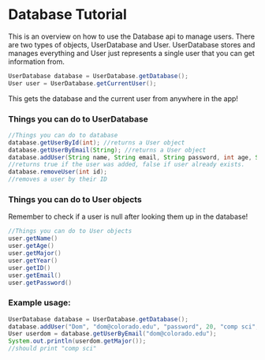 # Database Tutorial
This is an overview on how to use the Database api to manage users. There are two types of objects, UserDatabase and User. UserDatabase stores and manages everything and User just represents a single user that you can get information from.
```java
UserDatabase database = UserDatabase.getDatabase();
User user = UserDatabase.getCurrentUser();
```
This gets the database and the current user from anywhere in the app!
### Things you can do to UserDatabase
```java
//Things you can do to database
database.getUserById(int); //returns a User object
database.getUserByEmail(String); //returns a User object
database.addUser(String name, String email, String password, int age, String major, int year);
//returns true if the user was added, false if user already exists.
database.removeUser(int id);
//removes a user by their ID
```
### Things you can do to User objects
Remember to check if a user is null after looking them up in the database!
```java
//Things you can do to User objects
user.getName()
user.getAge()
user.getMajor()
user.getYear()
user.getID()
user.getEmail()
user.getPassword()
```
### Example usage:
```java
UserDatabase database = UserDatabase.getDatabase();
database.addUser("Dom", "dom@colorado.edu", "password", 20, "comp sci", 2019);
User userdom = database.getUserByEmail("dom@colorado.edu");
System.out.println(userdom.getMajor());
//should print "comp sci"
```
